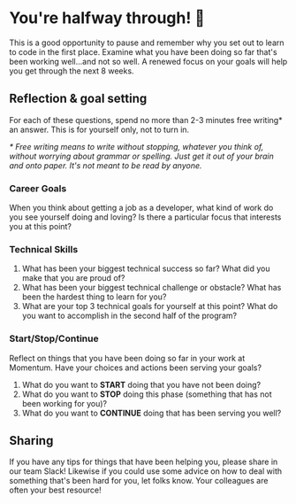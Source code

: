 # You're halfway through! 🎉

This is a good opportunity to pause and remember why you set out to learn to code in the first place. Examine what you have been doing so far that's been working well...and not so well. A renewed focus on your goals will help you get through the next 8 weeks.

## Reflection & goal setting

For each of these questions, spend no more than 2-3 minutes free writing* an answer. This is for yourself only, not to turn in.

 _* Free writing means to write without stopping, whatever you think of, without worrying about grammar or spelling. Just get it out of your brain and onto paper. It's not meant to be read by anyone._

### Career Goals

When you think about getting a job as a developer, what kind of work do you see yourself doing and loving? Is there a particular focus that interests you at this point?

### Technical Skills

1. What has been your biggest technical success so far? What did you make that you are proud of?
2. What has been your biggest technical challenge or obstacle? What has been the hardest thing to learn for you?
3. What are your top 3 technical goals for yourself at this point? What do you want to accomplish in the second half of the program?

### Start/Stop/Continue

Reflect on things that you have been doing so far in your work at Momentum. Have your choices and actions been serving your goals?

1. What do you want to **START** doing that you have not been doing?
2. What do you want to **STOP** doing this phase (something that has not been working for you)?
3. What do you want to **CONTINUE** doing that has been serving you well?

## Sharing

If you have any tips for things that have been helping you, please share in our team Slack! Likewise if you could use some advice on how to deal with something that's been hard for you, let folks know. Your colleagues are often your best resource!
